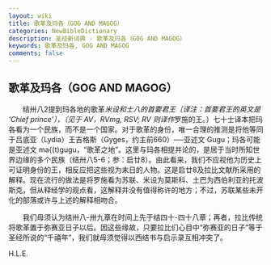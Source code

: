 ```yaml
---
layout: wiki
title: 歌革及玛各（GOG AND MAGOG）
categories: NewBibleDictionary
description: 圣经新词典 - 歌革及玛各（GOG AND MAGOG）
keywords: 歌革及玛各, GOG AND MAGOG
comments: false
---
```


## 歌革及玛各（GOG AND MAGOG）

　　结卅八2提到玛各地的歌革*米设和士八的首要君王〔译注：首要君王的英文是 'Chief prince'〕，（见于 AV，RVmg, RSV; RV 则译作*罗施的王。）七十士译本把玛各看为一个民族，而不是一个国家。对于歌革的身份，唯一合理的推测是将他等同于吕底亚（Lydia）王吉格斯（Gyges，约主前660）──亚述文 Gugu；玛各可能是亚述文 ma{(t)gugu，“歌革之地”。这里与玛各相提并论的，是居于当时所知世界边缘的多个民族（结卅八5-6；参：启廿8）。由此看来，我们不应视他为历史上可证明身份的王，相反应把这些视为末日的人物。这是启廿8及拉比文献所采用的解释。现在流行的做法是将罗施看为苏联、米设为莫斯科、土巴为西伯利亚的托波斯克，但从释经学的观点看，这解释并没有值得称许的地方；不过，苏联某些未开化的部落或许与上述的解释相吻合。

　　我们毋须认为结卅八-卅九章在时间上先于结四十-四十八章；再者，拉比传统将歌革置于弥赛亚日子以后。因这些缘故，只要拉比们心目中“弥赛亚的日子”等于圣经所说的“千禧年”，我们就毋须觉得以西结书与启示录互相冲突了。

H.L.E.








